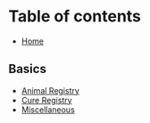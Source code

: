# Table of contents

* [Home](README.md)

## Basics

* [Animal Registry](basics/animal-registry.md)
* [Cure Registry](basics/cure-registry.md)
* [Miscellaneous](basics/miscellaneous.md)

